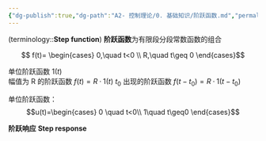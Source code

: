 ```yaml
---
{"dg-publish":true,"dg-path":"A2- 控制理论/0. 基础知识/阶跃函数.md","permalink":"/A2- 控制理论/0. 基础知识/阶跃函数/","dgPassFrontmatter":true,"noteIcon":"","created":"2024-10-06T11:54:26.513+08:00","updated":"2025-05-02T17:47:12.960+08:00"}
---
```



(terminology::**Step function**)
**阶跃函数**为有限段分段常数函数的组合

$$ f(t)=
\begin{cases}
0,\quad t<0 \\
R,\quad t\geq 0
\end{cases}$$

单位阶跃函数 $1(t)$   
幅值为 R 的阶跃函数   $f (t)=R·1 (t)$
$t_{0}$ 出现的阶跃函数 $f (t-t_0)=R·1 (t-t_0)$

单位阶跃函数：
$$u(t)=\begin{cases}
0 \quad t<0\\
1\quad t\geq0
\end{cases}$$

**阶跃响应**
**Step response**


